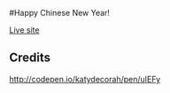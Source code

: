 #Happy Chinese New Year!

[Live site](http://xming13.github.io/experiment/cny/)

## Credits
http://codepen.io/katydecorah/pen/uIEFy
